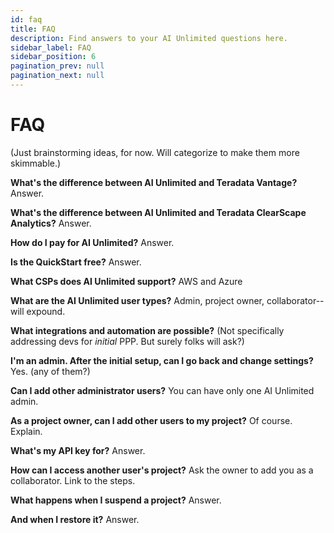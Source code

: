 ```yaml
---
id: faq
title: FAQ
description: Find answers to your AI Unlimited questions here.
sidebar_label: FAQ
sidebar_position: 6
pagination_prev: null
pagination_next: null
---
```


# FAQ

(Just brainstorming ideas, for now. Will categorize to make them more skimmable.)

**What's the difference between AI Unlimited and Teradata Vantage?**
Answer.

**What's the difference between AI Unlimited and Teradata ClearScape Analytics?**
Answer.

**How do I pay for AI Unlimited?**
Answer.

**Is the QuickStart free?**
Answer.

**What CSPs does AI Unlimited support?**
AWS and Azure

**What are the AI Unlimited user types?**
Admin, project owner, collaborator--will expound.

**What integrations and automation are possible?**
(Not specifically addressing devs for *initial* PPP. But surely folks will ask?)

**I'm an admin. After the initial setup, can I go back and change settings?**
Yes. (any of them?)

**Can I add other administrator users?**
You can have only one AI Unlimited admin.

**As a project owner, can I add other users to my project?** 
Of course. Explain.

**What's my API key for?**
Answer.

**How can I access another user's project?**
Ask the owner to add you as a collaborator. Link to the steps.

**What happens when I suspend a project?**
Answer.

**And when I restore it?**
Answer.

